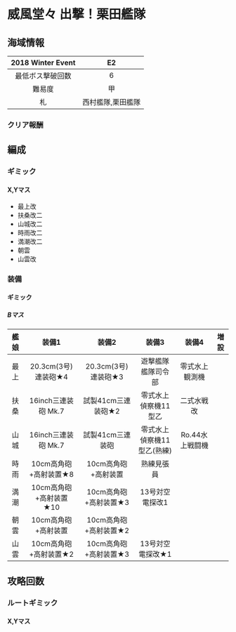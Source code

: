 # 威風堂々 出撃！栗田艦隊

## 海域情報

| 2018 Winter Event | E2       |
| :-:               | :-:      |
| 最低ボス撃破回数  | 6   	     |
| 難易度            | 甲       |
| 札                | 西村艦隊,栗田艦隊 |

### クリア報酬


## 編成

### ギミック

#### X,Yマス

- 最上改
- 扶桑改二
- 山城改二
- 時雨改二
- 満潮改二
- 朝雲
- 山雲改



### 装備

#### ギミック

##### Bマス

| 艦娘 | 装備1                   | 装備2                 | 装備3                      | 装備4           | 増設 |
| :-:  | :---------------------: | :----------------:    | :---------:                | :-:             | :-:  |
| 最上 | 20.3cm(3号)連装砲★4     | 20.3cm(3号)連装砲★3   | 遊撃艦隊 艦隊司令部        | 零式水上観測機  |      |
| 扶桑 | 16inch三連装砲 Mk.7     | 試製41cm三連装砲★2    | 零式水上偵察機11型乙       | 二式水戦改      |      |
| 山城 | 16inch三連装砲 Mk.7     | 試製41cm三連装砲      | 零式水上偵察機11型乙(熟練) | Ro.44水上戦闘機 |      |
| 時雨 | 10cm高角砲+高射装置★8   | 10cm高角砲+高射装置   | 熟練見張員                 |                 |      |
| 満潮 | 10cm高角砲+高射装置★10  | 10cm高角砲+高射装置★3 | 13号対空電探改1            |                 |      |
| 朝雲 | 10cm高角砲+高射装置     | 10cm高角砲+高射装置★2 |                            |                 |      |
| 山雲 | 10cm高角砲+高射装置★2   | 10cm高角砲+高射装置★3 | 13号対空電探改★1           |                 |      |




## 攻略回数

### ルートギミック

#### X,Yマス
